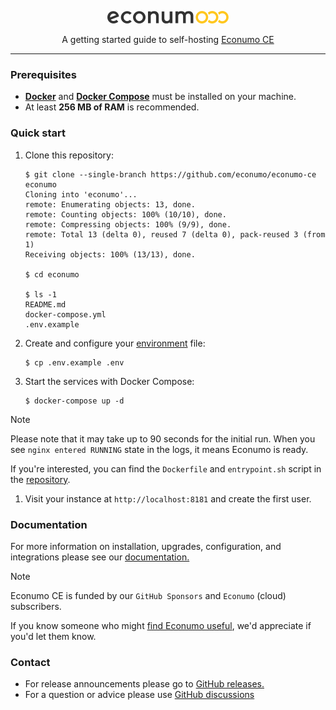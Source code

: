 <p align="center">
    <picture>
        <img src="https://github.com/econumo/.github/raw/master/profile/econumo.png" width="194">
    </picture>
</p>

<p align="center">
    A getting started guide to self-hosting <a href="https://econumo.com/docs/edition" target="_blank">Econumo CE</a>
</p>

---

### Prerequisites

- **[Docker](https://docs.docker.com/engine/install/)** and **[Docker Compose](https://docs.docker.com/compose/install/)** must be installed on your machine.
- At least **256 MB of RAM** is recommended.

### Quick start

1. Clone this repository:

    ```console
    $ git clone --single-branch https://github.com/econumo/econumo-ce econumo
    Cloning into 'econumo'...
    remote: Enumerating objects: 13, done.
    remote: Counting objects: 100% (10/10), done.
    remote: Compressing objects: 100% (9/9), done.
    remote: Total 13 (delta 0), reused 7 (delta 0), pack-reused 3 (from 1)
    Receiving objects: 100% (13/13), done.

    $ cd econumo

    $ ls -1
    README.md
    docker-compose.yml
    .env.example
    ```

1. Create and configure your [environment](https://docs.docker.com/compose/environment-variables/) file:

    ```console
    $ cp .env.example .env
    ```

1. Start the services with Docker Compose:

    ```console
    $ docker-compose up -d
    ```

> [!NOTE]
> Please note that it may take up to 90 seconds for the initial run. When you see `nginx entered RUNNING` state in the logs, it means Econumo is ready.
> 
> If you're interested, you can find the `Dockerfile` and `entrypoint.sh` script in the [repository](https://github.com/econumo/build-configuration).


1. Visit your instance at `http://localhost:8181` and create the first user.


### Documentation

For more information on installation, upgrades, configuration, and integrations please see our [documentation.](https://econumo.com/docs/)


> [!NOTE]
> Econumo CE is funded by our `GitHub Sponsors` and `Econumo` (cloud) subscribers.
>
> If you know someone who might [find Econumo useful](https://econumo.com/), we'd appreciate if you'd let them know.

### Contact

- For release announcements please go to [GitHub releases.](https://github.com/econumo/econumo-ce/releases)
- For a question or advice please use [GitHub discussions](https://github.com/orgs/econumo/discussions)
